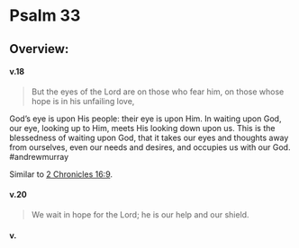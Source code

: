 # Psalm 33

## Overview:



#### v.18
>But the eyes of the Lord are on those who fear him, on those whose hope is in his unfailing love,

God’s eye is upon His people: their eye is upon Him. In waiting upon God, our eye, looking up to Him, meets His looking down upon us. This is the blessedness of waiting upon God, that it takes our eyes and thoughts away from ourselves, even our needs and desires, and occupies us with our God.
#andrewmurray 

Similar to [2 Chronicles 16:9](2Chronicles16#v.9).

#### v.20
>We wait in hope for the Lord; he is our help and our shield.



#### v.
>

